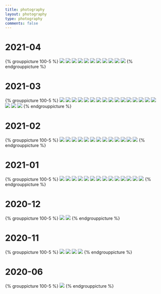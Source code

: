 ```yaml
---
title: photography
layout: photography
type: photography
comments: false
---
```


# 2021-04
{% grouppicture 100-5 %}
![](/images/photography/./2021/04/n_27.jpeg)
![](/images/photography/./2021/04/n_26.jpeg)
![](/images/photography/./2021/04/n_25.jpeg)
![](/images/photography/./2021/04/n_24.jpeg)
![](/images/photography/./2021/04/n_23.jpeg)
![](/images/photography/./2021/04/n_22.jpeg)
![](/images/photography/./2021/04/n_21.jpeg)
![](/images/photography/./2021/04/n_20.jpeg)
![](/images/photography/./2021/04/n_19.jpeg)
![](/images/photography/./2021/04/n_18.jpeg)
![](/images/photography/./2021/04/n_17.jpeg)
{% endgrouppicture %}

# 2021-03
{% grouppicture 100-5 %}
![](/images/photography/./2021/03/n_16.jpeg)
![](/images/photography/./2021/03/n_15.jpeg)
![](/images/photography/./2021/03/n_14.jpeg)
![](/images/photography/./2021/03/n_13.jpeg)
![](/images/photography/./2021/03/n_12.jpeg)
![](/images/photography/./2021/03/n_11.jpeg)
![](/images/photography/./2021/03/n_10.jpeg)
![](/images/photography/./2021/03/n_9.jpeg)
![](/images/photography/./2021/03/n_8.jpeg)
![](/images/photography/./2021/03/n_7.jpeg)
![](/images/photography/./2021/03/n_6.jpeg)
![](/images/photography/./2021/03/n_5.jpeg)
![](/images/photography/./2021/03/n_4.jpeg)
![](/images/photography/./2021/03/n3.jpeg)
![](/images/photography/./2021/03/n2.jpeg)
![](/images/photography/./2021/03/n1.jpeg)
![](/images/photography/./2021/03/n_311.jpeg)
![](/images/photography/./2021/03/n_211.jpeg)
![](/images/photography/./2021/03/n_111.jpeg)
{% endgrouppicture %}

# 2021-02

{% grouppicture 100-5 %}
![](/images/photography/./2021/02/n_34.jpeg)
![](/images/photography/./2021/02/n_33.jpeg)
![](/images/photography/./2021/02/n_32.jpeg)
![](/images/photography/./2021/02/n_31.jpeg)
![](/images/photography/./2021/02/n_30.jpeg)
![](/images/photography/./2021/02/n_29.jpeg)
![](/images/photography/./2021/02/n_28.jpeg)
![](/images/photography/./2021/02/n_27.jpeg)
![](/images/photography/./2021/02/n_26.jpeg)
![](/images/photography/./2021/02/n_25.jpeg)
![](/images/photography/./2021/02/n_24.jpeg)
![](/images/photography/./2021/02/n_23.jpeg)
![](/images/photography/./2021/02/n_22.jpeg)
{% endgrouppicture %}

# 2021-01

{% grouppicture 100-5 %}
![](/images/photography/./2021/01/n_21.jpeg)
![](/images/photography/./2021/01/n_20.jpeg)
![](/images/photography/./2021/01/n_19.jpeg)
![](/images/photography/./2021/01/n_18.jpeg)
![](/images/photography/./2021/01/n_17.jpeg)
![](/images/photography/./2021/01/n_16.jpeg)
![](/images/photography/./2021/01/n_15.jpeg)
![](/images/photography/./2021/01/n_14.jpeg)
![](/images/photography/./2021/01/n_13.jpeg)
![](/images/photography/./2021/01/n_12.jpeg)
![](/images/photography/./2021/01/n_11.jpeg)
![](/images/photography/./2021/01/n_10.jpeg)
![](/images/photography/./2021/01/n_9.jpeg)
![](/images/photography/./2021/01/n_8.jpeg)
{% endgrouppicture %}

# 2020-12

{% grouppicture 100-5 %}
![](/images/photography/./2020/12/n_7.jpeg)
![](/images/photography/./2020/12/n_6.jpeg)
{% endgrouppicture %}

# 2020-11

{% grouppicture 100-5 %}
![](/images/photography/./2020/11/n_5.jpeg)
![](/images/photography/./2020/11/n_4.jpeg)
![](/images/photography/./2020/11/n_3.jpeg)
![](/images/photography/./2020/11/n_2.jpeg)
{% endgrouppicture %}

# 2020-06

{% grouppicture 100-5 %}
![](/images/photography/./2020/06/n_1.jpeg)
{% endgrouppicture %}
